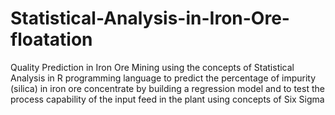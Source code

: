 # Statistical-Analysis-in-Iron-Ore-floatation
Quality Prediction in Iron Ore Mining using the concepts of Statistical Analysis in R programming language to predict the percentage of impurity (silica) in iron ore concentrate by building a regression model and to test the process capability of the input feed in the plant using concepts of Six Sigma

